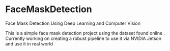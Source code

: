 # FaceMaskDetection
Face Mask Detection Using Deep Learning and Computer Vision

This is a simple face mask detection project using the dataset found online .
 Currently working on creating a robust pipeline to use it via NVIDIA Jetson and use it in real world
